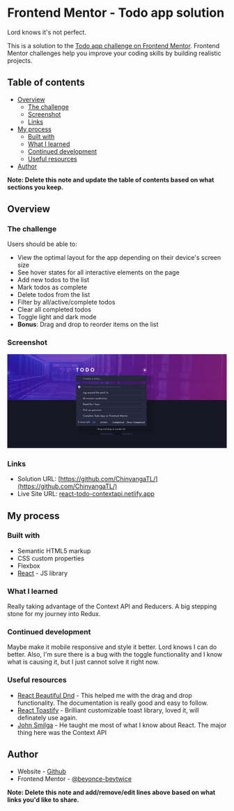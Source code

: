 # Frontend Mentor - Todo app solution

Lord knows it's not perfect.

This is a solution to the [Todo app challenge on Frontend Mentor](https://www.frontendmentor.io/challenges/todo-app-Su1_KokOW). Frontend Mentor challenges help you improve your coding skills by building realistic projects. 

## Table of contents

- [Overview](#overview)
  - [The challenge](#the-challenge)
  - [Screenshot](#screenshot)
  - [Links](#links)
- [My process](#my-process)
  - [Built with](#built-with)
  - [What I learned](#what-i-learned)
  - [Continued development](#continued-development)
  - [Useful resources](#useful-resources)
- [Author](#author)


**Note: Delete this note and update the table of contents based on what sections you keep.**

## Overview

### The challenge

Users should be able to:

- View the optimal layout for the app depending on their device's screen size
- See hover states for all interactive elements on the page
- Add new todos to the list
- Mark todos as complete
- Delete todos from the list
- Filter by all/active/complete todos
- Clear all completed todos
- Toggle light and dark mode
- **Bonus**: Drag and drop to reorder items on the list

### Screenshot

![](./screenshot.png)


### Links

- Solution URL: [https://github.com/ChinyangaTL/](https://github.com/ChinyangaTL/)
- Live Site URL: [react-todo-contextapi.netlify.app](react-todo-contextapi.netlify.app)

## My process

### Built with

- Semantic HTML5 markup
- CSS custom properties
- Flexbox
- [React](https://reactjs.org/) - JS library

### What I learned

Really taking advantage of the Context API and Reducers. A big stepping stone for my journey into Redux.

### Continued development

Maybe make it mobile responsive and style it better. Lord knows I can do better. Also, I'm sure there is a bug with the toggle functionality and I know what is causing it, but I just cannot solve it right now.

### Useful resources

- [React Beautiful Dnd](https://www.npmjs.com/package/react-beautiful-dnd) - This helped me with the drag and drop functionality. The documentation is really good and easy to follow.
- [React Toastify](https://fkhadra.github.io/react-toastify/introduction/) - Brilliant customizable toast library, loved it, will definately use again.
- [John Smilga](https://www.youtube.com/watch?v=iZhV0bILFb0&list=PLnHJACx3NwAe-GJ4GfptzUs8g7lFhE9DV&index=1) - He taught me most of what I know about React. The major thing here was the Context API


## Author

- Website - [Github](https://github.com/ChinyangaTL)
- Frontend Mentor - [@beyonce-beytwice](https://www.frontendmentor.io/profile/beyonce-beytwice)

**Note: Delete this note and add/remove/edit lines above based on what links you'd like to share.**

